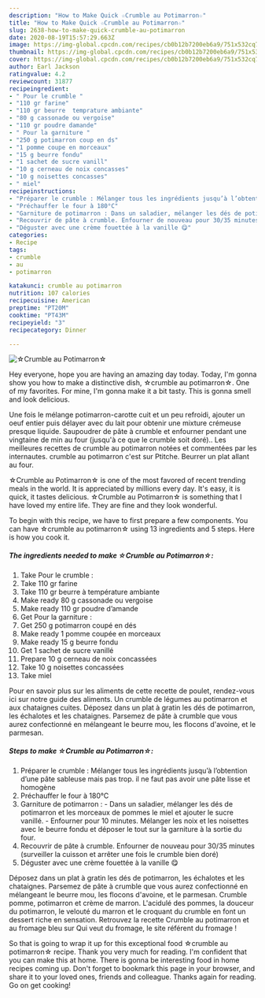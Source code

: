 ```yaml
---
description: "How to Make Quick ☆Crumble au Potimarron☆"
title: "How to Make Quick ☆Crumble au Potimarron☆"
slug: 2638-how-to-make-quick-crumble-au-potimarron
date: 2020-08-19T15:57:29.663Z
image: https://img-global.cpcdn.com/recipes/cb0b12b7200eb6a9/751x532cq70/☆crumble-au-potimarron☆-photo-principale-de-la-recette.jpg
thumbnail: https://img-global.cpcdn.com/recipes/cb0b12b7200eb6a9/751x532cq70/☆crumble-au-potimarron☆-photo-principale-de-la-recette.jpg
cover: https://img-global.cpcdn.com/recipes/cb0b12b7200eb6a9/751x532cq70/☆crumble-au-potimarron☆-photo-principale-de-la-recette.jpg
author: Earl Jackson
ratingvalue: 4.2
reviewcount: 31877
recipeingredient:
- " Pour le crumble "
- "110 gr farine"
- "110 gr beurre  temprature ambiante"
- "80 g cassonade ou vergoise"
- "110 gr poudre damande"
- " Pour la garniture "
- "250 g potimarron coup en ds"
- "1 pomme coupe en morceaux"
- "15 g beurre fondu"
- "1 sachet de sucre vanill"
- "10 g cerneau de noix concasses"
- "10 g noisettes concasses"
- " miel"
recipeinstructions:
- "Préparer le crumble : Mélanger tous les ingrédients jusqu’à l’obtention d’une pâte sableuse mais pas trop. il ne faut pas avoir une pâte lisse et homogène"
- "Préchauffer le four à 180°C"
- "Garniture de potimarron : Dans un saladier, mélanger les dés de potimarron et les morceaux de pommes le miel et ajouter le sucre vanillé. Enfourner pour 10 minutes. Mélanger les noix et les noisettes avec le beurre fondu et déposer le tout sur la garniture à la sortie du four."
- "Recouvrir de pâte à crumble. Enfourner de nouveau pour 30/35 minutes (surveiller la cuisson et arrêter une fois le crumble bien doré)"
- "Déguster avec une crème fouettée à la vanille 😋"
categories:
- Recipe
tags:
- crumble
- au
- potimarron

katakunci: crumble au potimarron 
nutrition: 107 calories
recipecuisine: American
preptime: "PT20M"
cooktime: "PT43M"
recipeyield: "3"
recipecategory: Dinner

---
```



![☆Crumble au Potimarron☆](https://img-global.cpcdn.com/recipes/cb0b12b7200eb6a9/751x532cq70/☆crumble-au-potimarron☆-photo-principale-de-la-recette.jpg)

Hey everyone, hope you are having an amazing day today. Today, I'm gonna show you how to make a distinctive dish, ☆crumble au potimarron☆. One of my favorites. For mine, I'm gonna make it a bit tasty. This is gonna smell and look delicious.

Une fois le mélange potimarron-carotte cuit et un peu refroidi, ajouter un oeuf entier puis délayer avec du lait pour obtenir une mixture crémeuse presque liquide. Saupoudrer de pâte à crumble et enfourner pendant une vingtaine de min au four (jusqu&#39;à ce que le crumble soit doré).. Les meilleures recettes de crumble au potimarron notées et commentées par les internautes. crumble au potimarron c&#39;est sur Ptitche. Beurrer un plat allant au four.

☆Crumble au Potimarron☆ is one of the most favored of recent trending meals in the world. It is appreciated by millions every day. It's easy, it is quick, it tastes delicious. ☆Crumble au Potimarron☆ is something that I have loved my entire life. They are fine and they look wonderful.


To begin with this recipe, we have to first prepare a few components. You can have ☆crumble au potimarron☆ using 13 ingredients and 5 steps. Here is how you cook it.

<!--inarticleads1-->

##### The ingredients needed to make ☆Crumble au Potimarron☆:

1. Take  Pour le crumble :
1. Take 110 gr farine
1. Take 110 gr beurre à température ambiante
1. Make ready 80 g cassonade ou vergoise
1. Make ready 110 gr poudre d’amande
1. Get  Pour la garniture :
1. Get 250 g potimarron coupé en dés
1. Make ready 1 pomme coupée en morceaux
1. Make ready 15 g beurre fondu
1. Get 1 sachet de sucre vanillé
1. Prepare 10 g cerneau de noix concassées
1. Take 10 g noisettes concassées
1. Take  miel


Pour en savoir plus sur les aliments de cette recette de poulet, rendez-vous ici sur notre guide des aliments. Un crumble de légumes au potimarron et aux chataignes cuites. Déposez dans un plat à gratin les dés de potimarron, les échalotes et les chataignes. Parsemez de pâte à crumble que vous aurez confectionné en mélangeant le beurre mou, les flocons d&#39;avoine, et le parmesan. 

<!--inarticleads2-->

##### Steps to make ☆Crumble au Potimarron☆:

1. Préparer le crumble : Mélanger tous les ingrédients jusqu’à l’obtention d’une pâte sableuse mais pas trop. il ne faut pas avoir une pâte lisse et homogène
1. Préchauffer le four à 180°C
1. Garniture de potimarron : - Dans un saladier, mélanger les dés de potimarron et les morceaux de pommes le miel et ajouter le sucre vanillé. - Enfourner pour 10 minutes. Mélanger les noix et les noisettes avec le beurre fondu et déposer le tout sur la garniture à la sortie du four.
1. Recouvrir de pâte à crumble. Enfourner de nouveau pour 30/35 minutes (surveiller la cuisson et arrêter une fois le crumble bien doré)
1. Déguster avec une crème fouettée à la vanille 😋


Déposez dans un plat à gratin les dés de potimarron, les échalotes et les chataignes. Parsemez de pâte à crumble que vous aurez confectionné en mélangeant le beurre mou, les flocons d&#39;avoine, et le parmesan. Crumble pomme, potimarron et crème de marron. L&#39;acidulé des pommes, la douceur du potimarron, le velouté du marron et le croquant du crumble en font un dessert riche en sensation. Retrouvez la recette Crumble au potimarron et au fromage bleu sur Qui veut du fromage, le site référent du fromage ! 

So that is going to wrap it up for this exceptional food ☆crumble au potimarron☆ recipe. Thank you very much for reading. I'm confident that you can make this at home. There is gonna be interesting food in home recipes coming up. Don't forget to bookmark this page in your browser, and share it to your loved ones, friends and colleague. Thanks again for reading. Go on get cooking!
